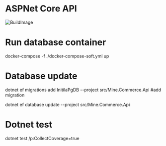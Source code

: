 # ASPNet Core API 
![BuildImage](https://github.com/phuocquach/mine-shop-service/workflows/.github/workflows/build_image.yml/badge.svg)

# Run database container
docker-compose -f ./docker-compose-soft.yml up

# Database update
dotnet ef migrations add InitilaPgDB --project src/Mine.Commerce.Api #add migration

dotnet ef database update --project src/Mine.Commerce.Api

# Dotnet test
dotnet test /p:CollectCoverage=true